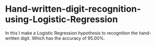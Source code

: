 # Hand-written-digit-recognition-using-Logistic-Regression
In this I make a Logistic Regression hypothesis to recognition the hand-written digit. Which has the accuracy of 95.00%.

